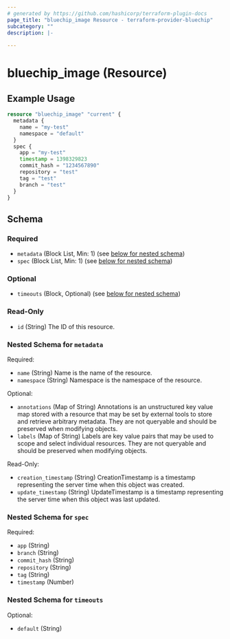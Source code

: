 ```yaml
---
# generated by https://github.com/hashicorp/terraform-plugin-docs
page_title: "bluechip_image Resource - terraform-provider-bluechip"
subcategory: ""
description: |-
  
---
```


# bluechip_image (Resource)



## Example Usage

```terraform
resource "bluechip_image" "current" {
  metadata {
    name = "my-test"
    namespace = "default"
  }
  spec {
    app = "my-test"
    timestamp = 1398329823
    commit_hash = "1234567890"
    repository = "test"
    tag = "test"
    branch = "test"
  }
}
```

<!-- schema generated by tfplugindocs -->
## Schema

### Required

- `metadata` (Block List, Min: 1) (see [below for nested schema](#nestedblock--metadata))
- `spec` (Block List, Min: 1) (see [below for nested schema](#nestedblock--spec))

### Optional

- `timeouts` (Block, Optional) (see [below for nested schema](#nestedblock--timeouts))

### Read-Only

- `id` (String) The ID of this resource.

<a id="nestedblock--metadata"></a>
### Nested Schema for `metadata`

Required:

- `name` (String) Name is the name of the resource.
- `namespace` (String) Namespace is the namespace of the resource.

Optional:

- `annotations` (Map of String) Annotations is an unstructured key value map stored with a resource that may be set by external tools to store and retrieve arbitrary metadata. They are not queryable and should be preserved when modifying objects.
- `labels` (Map of String) Labels are key value pairs that may be used to scope and select individual resources. They are not queryable and should be preserved when modifying objects.

Read-Only:

- `creation_timestamp` (String) CreationTimestamp is a timestamp representing the server time when this object was created.
- `update_timestamp` (String) UpdateTimestamp is a timestamp representing the server time when this object was last updated.


<a id="nestedblock--spec"></a>
### Nested Schema for `spec`

Required:

- `app` (String)
- `branch` (String)
- `commit_hash` (String)
- `repository` (String)
- `tag` (String)
- `timestamp` (Number)


<a id="nestedblock--timeouts"></a>
### Nested Schema for `timeouts`

Optional:

- `default` (String)
